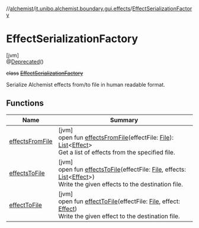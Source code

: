 //[alchemist](../../../index.md)/[it.unibo.alchemist.boundary.gui.effects](../index.md)/[EffectSerializationFactory](index.md)

# EffectSerializationFactory

[jvm]\
@[Deprecated](https://docs.oracle.com/javase/8/docs/api/java/lang/Deprecated.html)()

~~class~~ [~~EffectSerializationFactory~~](index.md)

Serialize Alchemist effects from/to file in human readable format.

## Functions

| Name | Summary |
|---|---|
| [effectsFromFile](effects-from-file.md) | [jvm]<br>open fun [effectsFromFile](effects-from-file.md)(effectFile: [File](https://docs.oracle.com/javase/8/docs/api/java/io/File.html)): [List](https://docs.oracle.com/javase/8/docs/api/java/util/List.html)<[Effect](../-effect/index.md)><br>Get a list of effects from the specified file. |
| [effectsToFile](effects-to-file.md) | [jvm]<br>open fun [effectsToFile](effects-to-file.md)(effectFile: [File](https://docs.oracle.com/javase/8/docs/api/java/io/File.html), effects: [List](https://docs.oracle.com/javase/8/docs/api/java/util/List.html)<[Effect](../-effect/index.md)>)<br>Write the given effects to the destination file. |
| [effectToFile](effect-to-file.md) | [jvm]<br>open fun [effectToFile](effect-to-file.md)(effectFile: [File](https://docs.oracle.com/javase/8/docs/api/java/io/File.html), effect: [Effect](../-effect/index.md))<br>Write the given effect to the destination file. |
